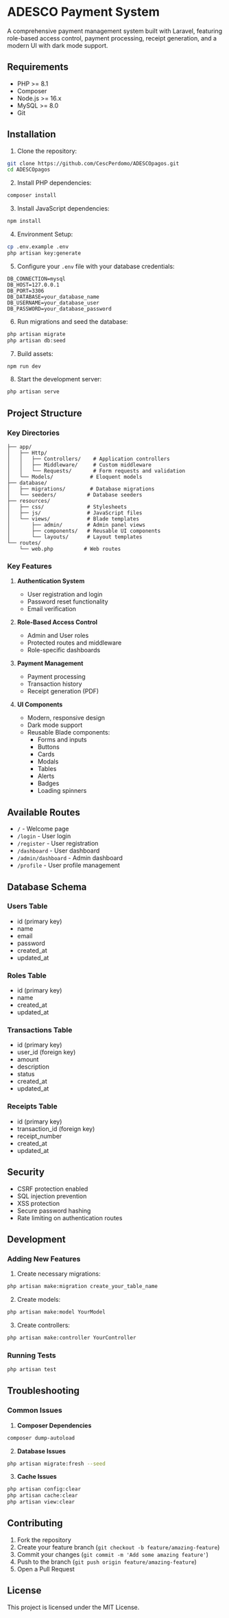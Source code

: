 # ADESCO Payment System

A comprehensive payment management system built with Laravel, featuring role-based access control, payment processing, receipt generation, and a modern UI with dark mode support.

## Requirements

- PHP >= 8.1
- Composer
- Node.js >= 16.x
- MySQL >= 8.0
- Git

## Installation

1. Clone the repository:
```bash
git clone https://github.com/CescPerdomo/ADESCOpagos.git
cd ADESCOpagos
```

2. Install PHP dependencies:
```bash
composer install
```

3. Install JavaScript dependencies:
```bash
npm install
```

4. Environment Setup:
```bash
cp .env.example .env
php artisan key:generate
```

5. Configure your `.env` file with your database credentials:
```env
DB_CONNECTION=mysql
DB_HOST=127.0.0.1
DB_PORT=3306
DB_DATABASE=your_database_name
DB_USERNAME=your_database_user
DB_PASSWORD=your_database_password
```

6. Run migrations and seed the database:
```bash
php artisan migrate
php artisan db:seed
```

7. Build assets:
```bash
npm run dev
```

8. Start the development server:
```bash
php artisan serve
```

## Project Structure

### Key Directories

```
├── app/
│   ├── Http/
│   │   ├── Controllers/    # Application controllers
│   │   ├── Middleware/     # Custom middleware
│   │   └── Requests/       # Form requests and validation
│   └── Models/            # Eloquent models
├── database/
│   ├── migrations/        # Database migrations
│   └── seeders/          # Database seeders
├── resources/
│   ├── css/              # Stylesheets
│   ├── js/               # JavaScript files
│   └── views/            # Blade templates
│       ├── admin/        # Admin panel views
│       ├── components/   # Reusable UI components
│       └── layouts/      # Layout templates
└── routes/
    └── web.php          # Web routes
```

### Key Features

1. **Authentication System**
   - User registration and login
   - Password reset functionality
   - Email verification

2. **Role-Based Access Control**
   - Admin and User roles
   - Protected routes and middleware
   - Role-specific dashboards

3. **Payment Management**
   - Payment processing
   - Transaction history
   - Receipt generation (PDF)

4. **UI Components**
   - Modern, responsive design
   - Dark mode support
   - Reusable Blade components:
     - Forms and inputs
     - Buttons
     - Cards
     - Modals
     - Tables
     - Alerts
     - Badges
     - Loading spinners

## Available Routes

- `/` - Welcome page
- `/login` - User login
- `/register` - User registration
- `/dashboard` - User dashboard
- `/admin/dashboard` - Admin dashboard
- `/profile` - User profile management

## Database Schema

### Users Table
- id (primary key)
- name
- email
- password
- created_at
- updated_at

### Roles Table
- id (primary key)
- name
- created_at
- updated_at

### Transactions Table
- id (primary key)
- user_id (foreign key)
- amount
- description
- status
- created_at
- updated_at

### Receipts Table
- id (primary key)
- transaction_id (foreign key)
- receipt_number
- created_at
- updated_at

## Security

- CSRF protection enabled
- SQL injection prevention
- XSS protection
- Secure password hashing
- Rate limiting on authentication routes

## Development

### Adding New Features

1. Create necessary migrations:
```bash
php artisan make:migration create_your_table_name
```

2. Create models:
```bash
php artisan make:model YourModel
```

3. Create controllers:
```bash
php artisan make:controller YourController
```

### Running Tests

```bash
php artisan test
```

## Troubleshooting

### Common Issues

1. **Composer Dependencies**
```bash
composer dump-autoload
```

2. **Database Issues**
```bash
php artisan migrate:fresh --seed
```

3. **Cache Issues**
```bash
php artisan config:clear
php artisan cache:clear
php artisan view:clear
```

## Contributing

1. Fork the repository
2. Create your feature branch (`git checkout -b feature/amazing-feature`)
3. Commit your changes (`git commit -m 'Add some amazing feature'`)
4. Push to the branch (`git push origin feature/amazing-feature`)
5. Open a Pull Request

## License

This project is licensed under the MIT License.
